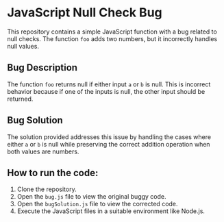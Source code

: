 # JavaScript Null Check Bug
This repository contains a simple JavaScript function with a bug related to null checks. The function `foo` adds two numbers, but it incorrectly handles null values.

## Bug Description
The function `foo` returns null if either input `a` or `b` is null. This is incorrect behavior because if one of the inputs is null, the other input should be returned. 

## Bug Solution
The solution provided addresses this issue by handling the cases where either `a` or `b` is null while preserving the correct addition operation when both values are numbers.

## How to run the code:
1. Clone the repository.
2. Open the `bug.js` file to view the original buggy code.
3. Open the `bugSolution.js` file to view the corrected code.
4. Execute the JavaScript files in a suitable environment like Node.js.